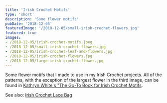 ```yaml
---
title: 'Irish Crochet Motifs'
type: 'short'
description: 'Some flower motifs'
pubDate: '2018-12-05'
featuredImage: '/2018-12-05/small-irish-crochet-flowers.jpg'
featured: true
images:
- /2018-12-05/irish-crochet-motifs.jpeg
- /2018-12-05/small-irish-crochet-flowers.jpg
- /2018-12-05/irish-crochet-leaf-and-flowers.jpg
- /2018-12-05/irish-crochet-flowers.jpg
- /2018-12-05/large-irish-crochet-flower.jpg
---
```

Some flower motifs that I made to use in my Irish Crochet projects. All of the patterns, with the exception of the largest flower in the third image, can be found in [Kathryn White's "The Go-To Book for Irish Crochet Motifs](https://www.amazon.com/Go-Book-Irish-Crochet-Motifs/dp/1596359234).

See also: [Irish Crochet Lace Bag](/blog/irish-crochet-lace-bag)
